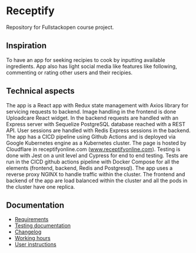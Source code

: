 # Receptify
Repository for Fullstackopen course project. 

## Inspiration
To have an app for seeking recipies to cook by inputting available ingredients. App also has light social media like features like following, commenting or rating other users and their recipies.

## Technical aspects
The app is a React app with Redux state management with Axios library for servicing requests to backend. Image handling in the frontend is done Uploadcare React widget. In the backend requests are handled with an Express server with Sequelize PostgreSQL database reached with a REST API. User sessions are handled with Redis Express sessions in the backend. The app has a CICD pipeline using Github Actions and is deployed via Google Kubernetes engine as a Kubernetes cluster. The page is hosted by Cloudflare in receptifyonline.com (www.receptifyonline.com). Testing is done with Jest on a unit level and Cypress for end to end testing. Tests are run in the CICD github actions pipeline with Docker Compose for all the elements (frontend, backend, Redis and Postgresql). The app uses a reverse proxy NGINX to handle traffic within the cluster. The frontend and backend of the app are load balanced within the cluster and all the pods in the cluster have one replica. 


## Documentation
- [Requirements](https://github.com/JuhoSiitonen/Receptify/blob/main/documents/requirements.md)
- [Testing documentation](https://github.com/JuhoSiitonen/Receptify/blob/main/documents/testingdocument.md)
- [Changelog](https://github.com/JuhoSiitonen/Receptify/blob/main/documents/changelog.md)
- [Working hours](https://github.com/JuhoSiitonen/Receptify/blob/main/documents/workinghours.md)
- [User instructions](https://github.com/JuhoSiitonen/Receptify/blob/main/documents/userinstructions.md)
